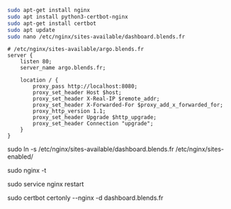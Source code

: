 ```bash
sudo apt-get install nginx
sudo apt install python3-certbot-nginx
sudo apt-get install certbot
sudo apt update
sudo nano /etc/nginx/sites-available/dashboard.blends.fr
```

```nginx
# /etc/nginx/sites-available/argo.blends.fr
server {
    listen 80;
    server_name argo.blends.fr;

    location / {
        proxy_pass http://localhost:8080;
        proxy_set_header Host $host;
        proxy_set_header X-Real-IP $remote_addr;
        proxy_set_header X-Forwarded-For $proxy_add_x_forwarded_for;
        proxy_http_version 1.1;
        proxy_set_header Upgrade $http_upgrade;
        proxy_set_header Connection "upgrade";
    }
}
```


sudo ln -s /etc/nginx/sites-available/dashboard.blends.fr /etc/nginx/sites-enabled/

sudo nginx -t

sudo service nginx restart

sudo certbot certonly --nginx -d dashboard.blends.fr
